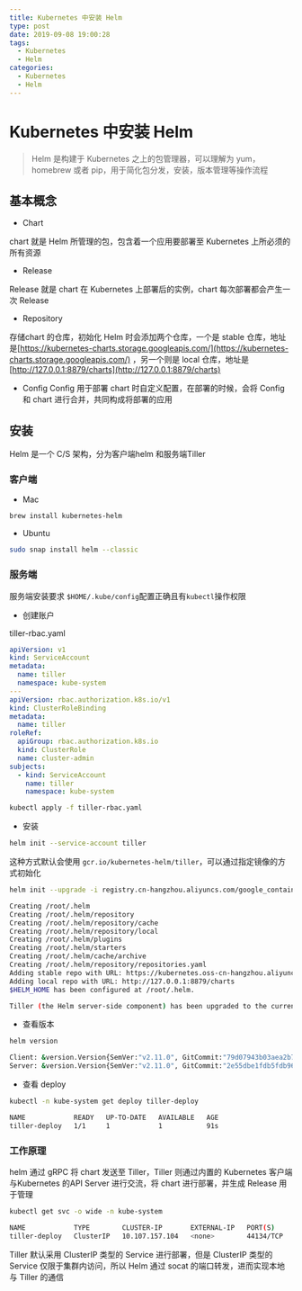 ```yaml
---
title: Kubernetes 中安装 Helm
type: post
date: 2019-09-08 19:00:28
tags:
  - Kubernetes
  - Helm
categories:
  - Kubernetes
  - Helm
---
```


# Kubernetes 中安装 Helm

> Helm 是构建于 Kubernetes 之上的包管理器，可以理解为 yum，homebrew 或者 pip，用于简化包分发，安装，版本管理等操作流程

## 基本概念

- Chart

chart 就是 Helm 所管理的包，包含着一个应用要部署至 Kubernetes 上所必须的所有资源

- Release

Release 就是 chart 在 Kubernetes 上部署后的实例，chart 每次部署都会产生一次 Release

- Repository

存储chart 的仓库，初始化 Helm 时会添加两个仓库，一个是 stable 仓库，地址是[https://kubernetes-charts.storage.googleapis.com/](https://kubernetes-charts.storage.googleapis.com/) ，另一个则是 local 仓库，地址是 [http://127.0.0.1:8879/charts](http://127.0.0.1:8879/charts)

- Config
  Config 用于部署 chart 时自定义配置，在部署的时候，会将 Config 和 chart 进行合并，共同构成将部署的应用

## 安装

Helm 是一个 C/S 架构，分为客户端helm 和服务端Tiller

### 客户端

- Mac

```bash
brew install kubernetes-helm
```

- Ubuntu

```bash
sudo snap install helm --classic
```

### 服务端

服务端安装要求 `$HOME/.kube/config`配置正确且有`kubectl`操作权限

- 创建账户

tiller-rbac.yaml

```yaml
apiVersion: v1
kind: ServiceAccount
metadata:
  name: tiller
  namespace: kube-system
---
apiVersion: rbac.authorization.k8s.io/v1
kind: ClusterRoleBinding
metadata:
  name: tiller
roleRef:
  apiGroup: rbac.authorization.k8s.io
  kind: ClusterRole
  name: cluster-admin
subjects:
  - kind: ServiceAccount
    name: tiller
    namespace: kube-system
```

```bash
kubectl apply -f tiller-rbac.yaml
```

- 安装

```bash
helm init --service-account tiller
```

这种方式默认会使用 `gcr.io/kubernetes-helm/tiller`，可以通过指定镜像的方式初始化

```bash
helm init --upgrade -i registry.cn-hangzhou.aliyuncs.com/google_containers/tiller:v2.11.0 --stable-repo-url https://kubernetes.oss-cn-hangzhou.aliyuncs.com/charts --service-account tiller
```

```bash
Creating /root/.helm
Creating /root/.helm/repository
Creating /root/.helm/repository/cache
Creating /root/.helm/repository/local
Creating /root/.helm/plugins
Creating /root/.helm/starters
Creating /root/.helm/cache/archive
Creating /root/.helm/repository/repositories.yaml
Adding stable repo with URL: https://kubernetes.oss-cn-hangzhou.aliyuncs.com/charts
Adding local repo with URL: http://127.0.0.1:8879/charts
$HELM_HOME has been configured at /root/.helm.

Tiller (the Helm server-side component) has been upgraded to the current version.
```

- 查看版本

```bash
helm version
```

```bash
Client: &version.Version{SemVer:"v2.11.0", GitCommit:"79d07943b03aea2b76c12644b4b54733bc5958d6", GitTreeState:"clean"}
Server: &version.Version{SemVer:"v2.11.0", GitCommit:"2e55dbe1fdb5fdb96b75ff144a339489417b146b", GitTreeState:"clean"}
```

- 查看 deploy

```bash
kubectl -n kube-system get deploy tiller-deploy
```

```bash
NAME            READY   UP-TO-DATE   AVAILABLE   AGE
tiller-deploy   1/1     1            1           91s
```

### 工作原理

helm 通过 gRPC 将 chart 发送至 Tiller，Tiller 则通过内置的 Kubernetes 客户端与Kubernetes 的API Server 进行交流，将 chart 进行部署，并生成 Release 用于管理

```bash
kubectl get svc -o wide -n kube-system

NAME            TYPE        CLUSTER-IP       EXTERNAL-IP   PORT(S)
tiller-deploy   ClusterIP   10.107.157.104   <none>        44134/TCP                24h    app=helm,name=tiller
```

Tiller 默认采用 ClusterIP 类型的 Service 进行部署，但是 ClusterIP 类型的 Service 仅限于集群内访问，所以 Helm 通过 socat 的端口转发，进而实现本地与 Tiller 的通信
